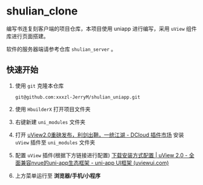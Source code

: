 # shulian_clone

编写书连复刻客户端的项目仓库，本项目使用 uniapp 进行编写，采用 `uView` 组件库进行页面搭建。

软件的服务器端请参考仓库 `shulian_server` 。

## 快速开始

1. 使用 `git` 克隆本仓库
   
   ```shell
   git@github.com:xxxzl-JerryM/shulian_uniapp.git
   ```

2. 使用 `HbuilderX` 打开项目文件夹

3. 右键新建 `uni_modules` 文件夹

4. 打开 [uView2.0重磅发布，利剑出鞘，一统江湖 - DCloud 插件市场](https://ext.dcloud.net.cn/plugin?id=1593) 
   安装 `uView` 插件至 `uni_modules` 文件夹

5. 配置 `uView` 插件(根据下方链接进行配置)
   [下载安装方式配置 | uView 2.0 - 全面兼容nvue的uni-app生态框架 - uni-app UI框架 (uviewui.com)](https://www.uviewui.com/components/downloadSetting.html)

6. 上方菜单运行至 **浏览器/手机/小程序**